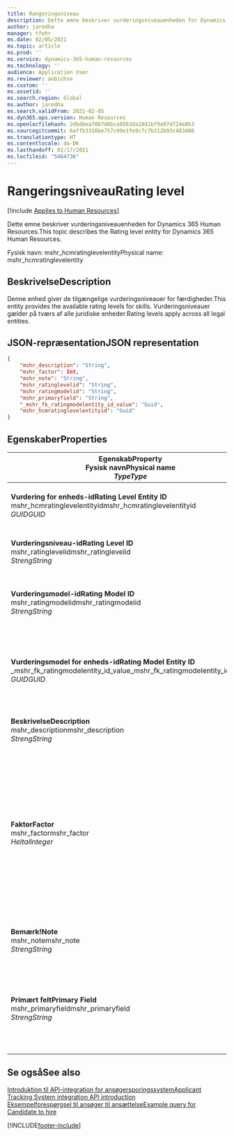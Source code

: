 ```yaml
---
title: Rangeringsniveau
description: Dette emne beskriver vurderingsniveauenheden for Dynamics 365 Human Resources.
author: jaredha
manager: tfehr
ms.date: 02/05/2021
ms.topic: article
ms.prod: ''
ms.service: dynamics-365-human-resources
ms.technology: ''
audience: Application User
ms.reviewer: anbichse
ms.custom: ''
ms.assetid: ''
ms.search.region: Global
ms.author: jaredha
ms.search.validFrom: 2021-02-05
ms.dyn365.ops.version: Human Resources
ms.openlocfilehash: 2dbdbea7087d8bca8563da10d1bf9a97df24e8b3
ms.sourcegitcommit: 6affb3316be757c99e1fe9c7c7b312b93c483408
ms.translationtype: HT
ms.contentlocale: da-DK
ms.lasthandoff: 02/17/2021
ms.locfileid: "5464736"
---
```

# <a name="rating-level"></a><span data-ttu-id="b37ee-103">Rangeringsniveau</span><span class="sxs-lookup"><span data-stu-id="b37ee-103">Rating level</span></span>

[!include [Applies to Human Resources](../includes/applies-to-hr.md)]

<span data-ttu-id="b37ee-104">Dette emne beskriver vurderingsniveauenheden for Dynamics 365 Human Resources.</span><span class="sxs-lookup"><span data-stu-id="b37ee-104">This topic describes the Rating level entity for Dynamics 365 Human Resources.</span></span>

<span data-ttu-id="b37ee-105">Fysisk navn: mshr_hcmratinglevelentity</span><span class="sxs-lookup"><span data-stu-id="b37ee-105">Physical name: mshr_hcmratinglevelentity</span></span>

## <a name="description"></a><span data-ttu-id="b37ee-106">Beskrivelse</span><span class="sxs-lookup"><span data-stu-id="b37ee-106">Description</span></span>

<span data-ttu-id="b37ee-107">Denne enhed giver de tilgængelige vurderingsniveauer for færdigheder.</span><span class="sxs-lookup"><span data-stu-id="b37ee-107">This entity provides the available rating levels for skills.</span></span> <span data-ttu-id="b37ee-108">Vurderingsniveauer gælder på tværs af alle juridiske enheder.</span><span class="sxs-lookup"><span data-stu-id="b37ee-108">Rating levels apply across all legal entities.</span></span>

## <a name="json-representation"></a><span data-ttu-id="b37ee-109">JSON-repræsentation</span><span class="sxs-lookup"><span data-stu-id="b37ee-109">JSON representation</span></span>

```json
{
    "mshr_description": "String",
    "mshr_factor": Int,
    "mshr_note": "String",
    "mshr_ratinglevelid": "String",
    "mshr_ratingmodelid": "String",
    "mshr_primaryfield": "String",
    "_mshr_fk_ratingmodelentity_id_value": "Guid",
    "mshr_hcmratinglevelentityid": "Guid"
}
```

## <a name="properties"></a><span data-ttu-id="b37ee-110">Egenskaber</span><span class="sxs-lookup"><span data-stu-id="b37ee-110">Properties</span></span>

| <span data-ttu-id="b37ee-111">Egenskab</span><span class="sxs-lookup"><span data-stu-id="b37ee-111">Property</span></span><br><span data-ttu-id="b37ee-112">**Fysisk navn**</span><span class="sxs-lookup"><span data-stu-id="b37ee-112">**Physical name**</span></span><br><span data-ttu-id="b37ee-113">**_Type_**</span><span class="sxs-lookup"><span data-stu-id="b37ee-113">**_Type_**</span></span> | <span data-ttu-id="b37ee-114">Anvendelse</span><span class="sxs-lookup"><span data-stu-id="b37ee-114">Use</span></span> | <span data-ttu-id="b37ee-115">Beskrivelse</span><span class="sxs-lookup"><span data-stu-id="b37ee-115">Description</span></span> |
| --- | --- | --- |
| <span data-ttu-id="b37ee-116">**Vurdering for enheds-id**</span><span class="sxs-lookup"><span data-stu-id="b37ee-116">**Rating Level Entity ID**</span></span><br><span data-ttu-id="b37ee-117">mshr_hcmratinglevelentityid</span><span class="sxs-lookup"><span data-stu-id="b37ee-117">mshr_hcmratinglevelentityid</span></span><br><span data-ttu-id="b37ee-118">*GUID*</span><span class="sxs-lookup"><span data-stu-id="b37ee-118">*GUID*</span></span> | <span data-ttu-id="b37ee-119">Skrivebeskyttet</span><span class="sxs-lookup"><span data-stu-id="b37ee-119">Read-only</span></span><br><span data-ttu-id="b37ee-120">Påkrævet</span><span class="sxs-lookup"><span data-stu-id="b37ee-120">Required</span></span><br><span data-ttu-id="b37ee-121">Systemgenereret</span><span class="sxs-lookup"><span data-stu-id="b37ee-121">System-generated</span></span> | <span data-ttu-id="b37ee-122">Systemgenereret entydigt id til niveauet.</span><span class="sxs-lookup"><span data-stu-id="b37ee-122">The system-generated unique identifier for the level.</span></span> |
| <span data-ttu-id="b37ee-123">**Vurderingsniveau-id**</span><span class="sxs-lookup"><span data-stu-id="b37ee-123">**Rating Level ID**</span></span><br><span data-ttu-id="b37ee-124">mshr_ratinglevelid</span><span class="sxs-lookup"><span data-stu-id="b37ee-124">mshr_ratinglevelid</span></span><br><span data-ttu-id="b37ee-125">*Streng*</span><span class="sxs-lookup"><span data-stu-id="b37ee-125">*String*</span></span> | <span data-ttu-id="b37ee-126">Læse/skrive</span><span class="sxs-lookup"><span data-stu-id="b37ee-126">Read/write</span></span><br><span data-ttu-id="b37ee-127">Påkrævet</span><span class="sxs-lookup"><span data-stu-id="b37ee-127">Required</span></span> | <span data-ttu-id="b37ee-128">Brugerlæsbar entydig identifikation af niveau.</span><span class="sxs-lookup"><span data-stu-id="b37ee-128">User-readable unique identifier for the level.</span></span> |
| <span data-ttu-id="b37ee-129">**Vurderingsmodel-id**</span><span class="sxs-lookup"><span data-stu-id="b37ee-129">**Rating Model ID**</span></span><br><span data-ttu-id="b37ee-130">mshr_ratingmodelid</span><span class="sxs-lookup"><span data-stu-id="b37ee-130">mshr_ratingmodelid</span></span><br><span data-ttu-id="b37ee-131">*Streng*</span><span class="sxs-lookup"><span data-stu-id="b37ee-131">*String*</span></span> | <span data-ttu-id="b37ee-132">Læse/skrive</span><span class="sxs-lookup"><span data-stu-id="b37ee-132">Read/write</span></span><br><span data-ttu-id="b37ee-133">Påkrævet</span><span class="sxs-lookup"><span data-stu-id="b37ee-133">Required</span></span> | <span data-ttu-id="b37ee-134">Den vurderingsmodel, som vurderingsniveauet tilhører.</span><span class="sxs-lookup"><span data-stu-id="b37ee-134">The rating model to which the rating level belongs.</span></span> |
| <span data-ttu-id="b37ee-135">**Vurderingsmodel for enheds-id**</span><span class="sxs-lookup"><span data-stu-id="b37ee-135">**Rating Model Entity ID**</span></span><br><span data-ttu-id="b37ee-136">_mshr_fk_ratingmodelentity_id_value</span><span class="sxs-lookup"><span data-stu-id="b37ee-136">_mshr_fk_ratingmodelentity_id_value</span></span><br><span data-ttu-id="b37ee-137">*GUID*</span><span class="sxs-lookup"><span data-stu-id="b37ee-137">*GUID*</span></span> | <span data-ttu-id="b37ee-138">Skrivebeskyttet</span><span class="sxs-lookup"><span data-stu-id="b37ee-138">Read-only</span></span><br><span data-ttu-id="b37ee-139">Påkrævet</span><span class="sxs-lookup"><span data-stu-id="b37ee-139">Required</span></span><br><span data-ttu-id="b37ee-140">Fremmed nøgle: mshr_hcmratingmodelentityid of mshr_hcmratingmodelentity</span><span class="sxs-lookup"><span data-stu-id="b37ee-140">Foreign key: mshr_hcmratingmodelentityid of mshr_hcmratingmodelentity</span></span> | <span data-ttu-id="b37ee-141">Det systemgenererede id for den vurderingsmodel, som vurderingsniveauet tilhører.</span><span class="sxs-lookup"><span data-stu-id="b37ee-141">The system-generated identifier for the rating model to which the rating level belongs.</span></span> |
| <span data-ttu-id="b37ee-142">**Beskrivelse**</span><span class="sxs-lookup"><span data-stu-id="b37ee-142">**Description**</span></span><br><span data-ttu-id="b37ee-143">mshr_description</span><span class="sxs-lookup"><span data-stu-id="b37ee-143">mshr_description</span></span><br><span data-ttu-id="b37ee-144">*Streng*</span><span class="sxs-lookup"><span data-stu-id="b37ee-144">*String*</span></span> | <span data-ttu-id="b37ee-145">Læse/skrive</span><span class="sxs-lookup"><span data-stu-id="b37ee-145">Read/write</span></span><br><span data-ttu-id="b37ee-146">Påkrævet</span><span class="sxs-lookup"><span data-stu-id="b37ee-146">Required</span></span> | <span data-ttu-id="b37ee-147">Beskrivelsen af vurderingsniveauet.</span><span class="sxs-lookup"><span data-stu-id="b37ee-147">The description of the rating level.</span></span> |
| <span data-ttu-id="b37ee-148">**Faktor**</span><span class="sxs-lookup"><span data-stu-id="b37ee-148">**Factor**</span></span><br><span data-ttu-id="b37ee-149">mshr_factor</span><span class="sxs-lookup"><span data-stu-id="b37ee-149">mshr_factor</span></span><br><span data-ttu-id="b37ee-150">*Heltal*</span><span class="sxs-lookup"><span data-stu-id="b37ee-150">*Integer*</span></span> | <span data-ttu-id="b37ee-151">Læse/skrive</span><span class="sxs-lookup"><span data-stu-id="b37ee-151">Read/write</span></span><br><span data-ttu-id="b37ee-152">Påkrævet</span><span class="sxs-lookup"><span data-stu-id="b37ee-152">Required</span></span> | <span data-ttu-id="b37ee-153">Faktoren for vurderingsniveauet.</span><span class="sxs-lookup"><span data-stu-id="b37ee-153">The factor for the rating level.</span></span> <span data-ttu-id="b37ee-154">Når du sammenligner varer med et andet antal vurderingsniveauer, anvendes faktoren til at normalisere resultaterne.</span><span class="sxs-lookup"><span data-stu-id="b37ee-154">When you compare items with a different number of rating levels, the factor is used to normalize the scores.</span></span> <span data-ttu-id="b37ee-155">Værdien skal være et heltal mellem 0 og 9.</span><span class="sxs-lookup"><span data-stu-id="b37ee-155">The value must be an integer between 0 and 9.</span></span> |
| <span data-ttu-id="b37ee-156">**Bemærk!**</span><span class="sxs-lookup"><span data-stu-id="b37ee-156">**Note**</span></span><br><span data-ttu-id="b37ee-157">mshr_note</span><span class="sxs-lookup"><span data-stu-id="b37ee-157">mshr_note</span></span><br><span data-ttu-id="b37ee-158">*Streng*</span><span class="sxs-lookup"><span data-stu-id="b37ee-158">*String*</span></span> | <span data-ttu-id="b37ee-159">Læse/skrive</span><span class="sxs-lookup"><span data-stu-id="b37ee-159">Read/write</span></span><br><span data-ttu-id="b37ee-160">Valgfri</span><span class="sxs-lookup"><span data-stu-id="b37ee-160">Optional</span></span> | <span data-ttu-id="b37ee-161">Eventuelle notater, der er tilknyttet vurderingsniveauet.</span><span class="sxs-lookup"><span data-stu-id="b37ee-161">Any notes associated with the rating level.</span></span> |
| <span data-ttu-id="b37ee-162">**Primært felt**</span><span class="sxs-lookup"><span data-stu-id="b37ee-162">**Primary Field**</span></span><br><span data-ttu-id="b37ee-163">mshr_primaryfield</span><span class="sxs-lookup"><span data-stu-id="b37ee-163">mshr_primaryfield</span></span><br><span data-ttu-id="b37ee-164">*Streng*</span><span class="sxs-lookup"><span data-stu-id="b37ee-164">*String*</span></span> | <span data-ttu-id="b37ee-165">Skrivebeskyttet</span><span class="sxs-lookup"><span data-stu-id="b37ee-165">Read-only</span></span><br><span data-ttu-id="b37ee-166">Påkrævet</span><span class="sxs-lookup"><span data-stu-id="b37ee-166">Required</span></span> | <span data-ttu-id="b37ee-167">Felt, der bruges som id for enhedsposten.</span><span class="sxs-lookup"><span data-stu-id="b37ee-167">Field to be used as an identifier of the entity record.</span></span> <span data-ttu-id="b37ee-168">Kombination af vurderingsniveau-id og vurderingsmodel-id.</span><span class="sxs-lookup"><span data-stu-id="b37ee-168">Combination of rating level ID and rating model ID.</span></span> |

## <a name="see-also"></a><span data-ttu-id="b37ee-169">Se også</span><span class="sxs-lookup"><span data-stu-id="b37ee-169">See also</span></span>

[<span data-ttu-id="b37ee-170">Introduktion til API-integration for ansøgersporingssystem</span><span class="sxs-lookup"><span data-stu-id="b37ee-170">Applicant Tracking System integration API introduction</span></span>](hr-admin-integration-ats-api-introduction.md)<br>
[<span data-ttu-id="b37ee-171">Eksempelforespørgsel til ansøger til ansættelse</span><span class="sxs-lookup"><span data-stu-id="b37ee-171">Example query for Candidate to hire</span></span>](hr-admin-integration-ats-api-candidate-to-hire-example-query.md)



[!INCLUDE[footer-include](../includes/footer-banner.md)]